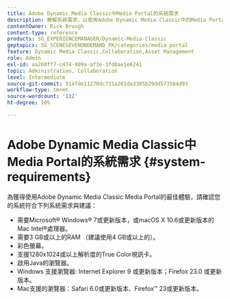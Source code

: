 ```yaml
---
title: Adobe Dynamic Media Classic中Media Portal的系統需求
description: 瞭解系統需求，以使用Adobe Dynamic Media Classic中的Media Portal獲得最佳體驗。
contentOwner: Rick Brough
content-type: reference
products: SG_EXPERIENCEMANAGER/Dynamic-Media-Classic
geptopics: SG_SCENESEVENONDEMAND_PK/categories/media_portal
feature: Dynamic Media Classic,Collaboration,Asset Management
role: Admin
exl-id: aa268ff7-c474-409a-af3e-3fd8ae1e6241
topic: Administration, Collaboration
level: Intermediate
source-git-commit: 914fde11270dc731a261da3305b29dd573584d93
workflow-type: tm+mt
source-wordcount: '122'
ht-degree: 10%

---
```


# Adobe Dynamic Media Classic中Media Portal的系統需求 {#system-requirements}

為獲得使用Adobe Dynamic Media Classic Media Portal的最佳體驗，請確認您的系統符合下列系統需求與建議：

* 需要Microsoft® Windows® 7或更新版本，或macOS X 10.6或更新版本的Mac Intel®處理器。
* 需要3 GB或以上的RAM （建議使用4 GB或以上的）。
* 彩色螢幕。
* 支援1280x1024或以上解析度的True Color視訊卡。
* 啟用Java的瀏覽器。
* Windows 支援瀏覽器: Internet Explorer 9 或更新版本；Firefox 23.0 或更新版本。
* Mac支援的瀏覽器：Safari 6.0或更新版本、Firefox™ 23或更新版本。
